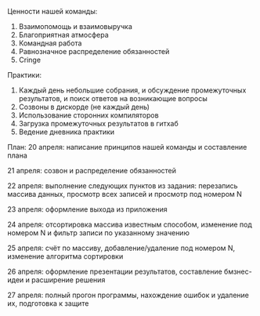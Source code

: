 Ценности нашей команды:
1. Взаимопомощь и взаимовыручка
2. Благоприятная атмосфера
3. Командная работа
4. Равнозначное распределение обязанностей
5. Cringe

Практики:
1. Каждый день небольшие собрания, и обсуждение промежуточных результатов, и поиск ответов на возникающие вопросы
2. Созвоны в дискорде (не каждый день)
3. Использование сторонних компиляторов
4. Загрузка промежуточных результатов в гитхаб
5. Ведение дневника практики

План:
20 апреля: написание принципов нашей команды и составление плана

21 апреля: созвон и распределение обязанностей 

22 апреля: выполнение следующих пунктов из задания: перезапись массива данных, просмотр всех записей и просмотр под номером N

23 апреля: оформление выхода из приложения

24 апреля: отсортировка массива известным способом, изменение под номером N и фильтр записи по указанному значению

25 апреля: счёт по массиву, добавление/удаление под номером N, изменение алгоритма сортировки

26 апреля: оформление презентации результатов, составление бмзнес-идеи и расширение решения

27 апреля: полный прогон программы, нахождение ошибок и удаление их, подготовка к защите 

